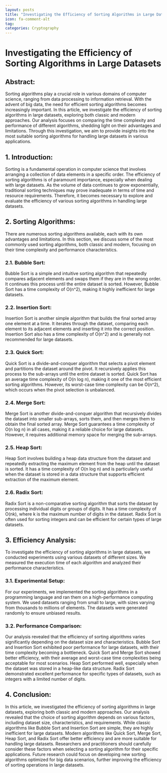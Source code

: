 ```yaml
---
layout: posts
title: "Investigating the Efficiency of Sorting Algorithms in Large Datasets"
icon: fa-comment-alt
tag:      
categories: Cryptography
---
```



# Investigating the Efficiency of Sorting Algorithms in Large Datasets

## Abstract:
Sorting algorithms play a crucial role in various domains of computer science, ranging from data processing to information retrieval. With the advent of big data, the need for efficient sorting algorithms becomes increasingly important. In this article, we investigate the efficiency of sorting algorithms in large datasets, exploring both classic and modern approaches. Our analysis focuses on comparing the time complexity and performance of different algorithms, shedding light on their advantages and limitations. Through this investigation, we aim to provide insights into the most suitable sorting algorithms for handling large datasets in various applications.

## 1. Introduction:
Sorting is a fundamental operation in computer science that involves arranging a collection of data elements in a specific order. The efficiency of sorting algorithms is of paramount importance, especially when dealing with large datasets. As the volume of data continues to grow exponentially, traditional sorting techniques may prove inadequate in terms of time and resource requirements. Therefore, it becomes necessary to explore and evaluate the efficiency of various sorting algorithms in handling large datasets.

## 2. Sorting Algorithms:
There are numerous sorting algorithms available, each with its own advantages and limitations. In this section, we discuss some of the most commonly used sorting algorithms, both classic and modern, focusing on their time complexity and performance characteristics.

### 2.1. Bubble Sort:
Bubble Sort is a simple and intuitive sorting algorithm that repeatedly compares adjacent elements and swaps them if they are in the wrong order. It continues this process until the entire dataset is sorted. However, Bubble Sort has a time complexity of O(n^2), making it highly inefficient for large datasets.

### 2.2. Insertion Sort:
Insertion Sort is another simple algorithm that builds the final sorted array one element at a time. It iterates through the dataset, comparing each element to its adjacent elements and inserting it into the correct position. Insertion Sort also has a time complexity of O(n^2) and is generally not recommended for large datasets.

### 2.3. Quick Sort:
Quick Sort is a divide-and-conquer algorithm that selects a pivot element and partitions the dataset around the pivot. It recursively applies this process to the sub-arrays until the entire dataset is sorted. Quick Sort has an average time complexity of O(n log n), making it one of the most efficient sorting algorithms. However, its worst-case time complexity can be O(n^2), which occurs when the pivot selection is unbalanced.

### 2.4. Merge Sort:
Merge Sort is another divide-and-conquer algorithm that recursively divides the dataset into smaller sub-arrays, sorts them, and then merges them to obtain the final sorted array. Merge Sort guarantees a time complexity of O(n log n) in all cases, making it a reliable choice for large datasets. However, it requires additional memory space for merging the sub-arrays.

### 2.5. Heap Sort:
Heap Sort involves building a heap data structure from the dataset and repeatedly extracting the maximum element from the heap until the dataset is sorted. It has a time complexity of O(n log n) and is particularly useful when the dataset is stored in a data structure that supports efficient extraction of the maximum element.

### 2.6. Radix Sort:
Radix Sort is a non-comparative sorting algorithm that sorts the dataset by processing individual digits or groups of digits. It has a time complexity of O(nk), where k is the maximum number of digits in the dataset. Radix Sort is often used for sorting integers and can be efficient for certain types of large datasets.

## 3. Efficiency Analysis:
To investigate the efficiency of sorting algorithms in large datasets, we conducted experiments using various datasets of different sizes. We measured the execution time of each algorithm and analyzed their performance characteristics.

### 3.1. Experimental Setup:
For our experiments, we implemented the sorting algorithms in a programming language and ran them on a high-performance computing system. We used datasets ranging from small to large, with sizes varying from thousands to millions of elements. The datasets were generated randomly to ensure unbiased results.

### 3.2. Performance Comparison:
Our analysis revealed that the efficiency of sorting algorithms varies significantly depending on the dataset size and characteristics. Bubble Sort and Insertion Sort exhibited poor performance for large datasets, with their time complexity becoming a bottleneck. Quick Sort and Merge Sort showed better efficiency, with their average and worst-case time complexities being acceptable for most scenarios. Heap Sort performed well, especially when the dataset was stored in a heap-like data structure. Radix Sort demonstrated excellent performance for specific types of datasets, such as integers with a limited number of digits.

## 4. Conclusion:
In this article, we investigated the efficiency of sorting algorithms in large datasets, exploring both classic and modern approaches. Our analysis revealed that the choice of sorting algorithm depends on various factors, including dataset size, characteristics, and requirements. While classic algorithms like Bubble Sort and Insertion Sort are simple, they are highly inefficient for large datasets. Modern algorithms like Quick Sort, Merge Sort, Heap Sort, and Radix Sort offer better efficiency and are more suitable for handling large datasets. Researchers and practitioners should carefully consider these factors when selecting a sorting algorithm for their specific applications. Future research could focus on developing new sorting algorithms optimized for big data scenarios, further improving the efficiency of sorting operations in large datasets.